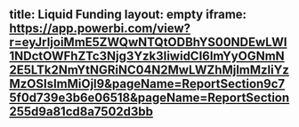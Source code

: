 title: Liquid Funding
layout: empty
iframe: https://app.powerbi.com/view?r=eyJrIjoiMmE5ZWQwNTQtODBhYS00NDEwLWI1NDctOWFhZTc3Njg3Yzk3IiwidCI6ImYyOGNmN2E5LTk2NmYtNGRiNC04N2MwLWZhMjlmMzliYzMzOSIsImMiOjl9&pageName=ReportSection9c75f0d739e3b6e06518&pageName=ReportSection255d9a81cd8a7502d3bb
---

